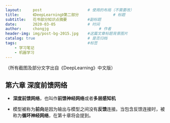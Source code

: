 ```yaml
---
layout:     post                    # 使用的布局（不需要改）
title:      《DeepLearning》第二部分               # 标题 
subtitle:   花书部分知识点摘要         #副标题
date:       2020-03-05              # 时间
author:     chongjg                      # 作者
header-img: img/post-bg-2015.jpg    #这篇文章标题背景图片
catalog: true                       # 是否归档
tags:                               #标签
    - 学习笔记
    - 机器学习
---
```


（所有截图及部分文字出自《DeepLearning》中文版）

## 第六章 深度前馈网络

* **深度前馈网络**，也叫作**前馈神经网络**或者**多层感知机**

* 模型被称为**前向**是因为输出与模型之间没有**反馈**连接。当包含反馈连接时，被称为**循环神经网络**，在第十章将会提到。

